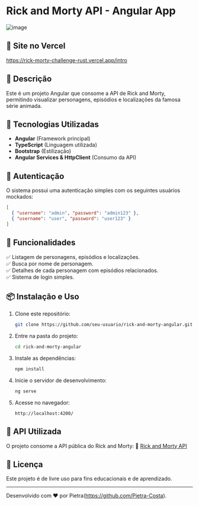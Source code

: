 # Rick and Morty API - Angular App

![image](https://github.com/user-attachments/assets/78ebb0ff-9bb4-46a8-ac0a-a45f5c2f530e)

## 🔗 Site no Vercel

https://rick-morty-challenge-rust.vercel.app/intro

## 📌 Descrição
Este é um projeto Angular que consome a API de Rick and Morty, permitindo visualizar personagens, episódios e localizações da famosa série animada.

## 🚀 Tecnologias Utilizadas
- **Angular** (Framework principal)
- **TypeScript** (Linguagem utilizada)
- **Bootstrap** (Estilização)
- **Angular Services & HttpClient** (Consumo da API)


## 🔑 Autenticação
O sistema possui uma autenticação simples com os seguintes usuários mockados:
```json
[
  { "username": "admin", "password": "admin123" },
  { "username": "user", "password": "user123" }
]
```

## 📜 Funcionalidades
✅ Listagem de personagens, episódios e localizações.  
✅ Busca por nome de personagem.  
✅ Detalhes de cada personagem com episódios relacionados.  
✅ Sistema de login simples.  

## 📦 Instalação e Uso
1. Clone este repositório:
   ```sh
   git clone https://github.com/seu-usuario/rick-and-morty-angular.git
   ```
2. Entre na pasta do projeto:
   ```sh
   cd rick-and-morty-angular
   ```
3. Instale as dependências:
   ```sh
   npm install
   ```
4. Inicie o servidor de desenvolvimento:
   ```sh
   ng serve
   ```
5. Acesse no navegador:
   ```
   http://localhost:4200/
   ```

## 📌 API Utilizada
O projeto consome a API pública do Rick and Morty:
🔗 [Rick and Morty API](https://rickandmortyapi.com/)

## 📜 Licença
Este projeto é de livre uso para fins educacionais e de aprendizado.

---
Desenvolvido com ❤️ por Pietra(https://github.com/Pietra-Costa).

